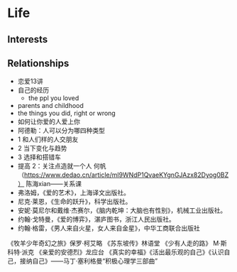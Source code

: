 # Life

## Interests

## Relationships

* 恋爱13讲 
* 自己的经历
    * the ppl you loved 
* parents and childhood 
* the things you did, right or wrong 
* 如何让你爱的人爱上你 
* 阿德勒：人可以分为哪四种类型 
* 1 和人们样的人交朋友 
* 2 当下变化与趋势 
* 3 选择和搭错车 
* 提高 2：关注点造就一个人 
何帆（https://www.dedao.cn/article/ml9WNdP1QvaeKYgnGJAzx82Dyog0BZ）
陈海xian——关系课
* 弗洛姆，《爱的艺术》，上海译文出版社。 
* 尼克·莱恩，《生命的跃升》，科学出版社。 
* 安妮·莫尼尔和戴维·杰赛尔，《脑内乾坤：大脑也有性别》，机械工业出版社。 
* 约翰·戈特曼，《爱的博弈》，湛庐图书，浙江人民出版社。 
* 约翰·格雷，《男人来自火星，女人来自金星》，中华工商联合出版社



《牧羊少年奇幻之旅》保罗·柯艾略 
《苏东坡传》林语堂
《少有人走的路》 M·斯科特·派克
《亲爱的安德烈》龙应台
《真实的幸福》《活出最乐观的自己》《认识自己，接纳自己》——马丁·塞利格曼“积极心理学三部曲”
	